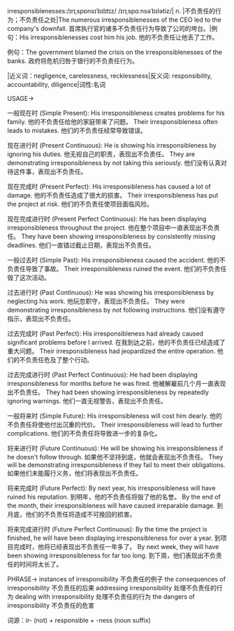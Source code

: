 irresponsiblenesses:/ɪrɪˌspɒnsɪˈbɪlɪtɪz/ /ɪrɪˌspɑːnsəˈbɪlətiz/| n. |不负责任的行为；不负责任之处|The numerous irresponsiblenesses of the CEO led to the company's downfall.  首席执行官的诸多不负责任行为导致了公司的垮台。|例句：His irresponsiblenesses cost him his job. 他的不负责任让他丢了工作。

例句：The government blamed the crisis on the irresponsiblenesses of the banks. 政府将危机归咎于银行的不负责任行为。

|近义词：negligence, carelessness, recklessness|反义词: responsibility, accountability, diligence|词性:名词


USAGE->

一般现在时 (Simple Present):
His irresponsibleness creates problems for his family. 他的不负责任给他的家庭带来了问题。
Their irresponsibleness often leads to mistakes. 他们的不负责任经常导致错误。

现在进行时 (Present Continuous):
He is showing his irresponsibleness by ignoring his duties. 他无视自己的职责，表现出不负责任。
They are demonstrating irresponsibleness by not taking this seriously. 他们没有认真对待这件事，表现出不负责任。

现在完成时 (Present Perfect):
His irresponsibleness has caused a lot of damage. 他的不负责任造成了很大的损害。
Their irresponsibleness has put the project at risk. 他们的不负责任使项目面临风险。

现在完成进行时 (Present Perfect Continuous):
He has been displaying irresponsibleness throughout the project. 他在整个项目中一直表现出不负责任。
They have been showing irresponsibleness by consistently missing deadlines. 他们一直错过截止日期，表现出不负责任。

一般过去时 (Simple Past):
His irresponsibleness caused the accident. 他的不负责任导致了事故。
Their irresponsibleness ruined the event. 他们的不负责任毁了这次活动。

过去进行时 (Past Continuous):
He was showing his irresponsibleness by neglecting his work. 他玩忽职守，表现出不负责任。
They were demonstrating irresponsibleness by not following instructions. 他们没有遵守指示，表现出不负责任。

过去完成时 (Past Perfect):
His irresponsibleness had already caused significant problems before I arrived. 在我到达之前，他的不负责任已经造成了重大问题。
Their irresponsibleness had jeopardized the entire operation. 他们的不负责任危及了整个行动。

过去完成进行时 (Past Perfect Continuous):
He had been displaying irresponsibleness for months before he was fired. 他被解雇前几个月一直表现出不负责任。
They had been showing irresponsibleness by repeatedly ignoring warnings. 他们一直无视警告，表现出不负责任。

一般将来时 (Simple Future):
His irresponsibleness will cost him dearly. 他的不负责任将使他付出沉重的代价。
Their irresponsibleness will lead to further complications. 他们的不负责任将导致进一步的复杂化。

将来进行时 (Future Continuous):
He will be showing his irresponsibleness if he doesn't follow through. 如果他不坚持到底，他就会表现出不负责任。
They will be demonstrating irresponsibleness if they fail to meet their obligations. 如果他们未能履行义务，他们将表现出不负责任。

将来完成时 (Future Perfect):
By next year, his irresponsibleness will have ruined his reputation. 到明年，他的不负责任将毁了他的名誉。
By the end of the month, their irresponsibleness will have caused irreparable damage. 到月底，他们的不负责任将造成不可挽回的损害。

将来完成进行时 (Future Perfect Continuous):
By the time the project is finished, he will have been displaying irresponsibleness for over a year. 到项目完成时，他将已经表现出不负责任一年多了。
By next week, they will have been showing irresponsibleness for far too long. 到下周，他们表现出不负责任的时间将太长了。


PHRASE->
instances of irresponsibility  不负责任的例子
the consequences of irresponsibility  不负责任的后果
addressing irresponsibility  处理不负责任的行为
dealing with irresponsibility  处理不负责任的行为
the dangers of irresponsibility  不负责任的危害


词源：ir- (not) + responsible + -ness (noun suffix)
